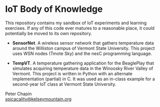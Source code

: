 # IoT Body of Knowledge

This repository contains my sandbox of IoT experiments and learning exercises. If any of this
code ever matures to a reasonable place, it could potentially be moved to its own repository.

+ **SensorNet**. A wireless sensor network that gathers temperature data around the Williston
  campus of Vermont State University. This project uses WSN nodes (Tmote Sky) and the nesC
  programming language.
  
+ **TempVT**. A temperature gathering application for the BeaglePlay that simulates acquiring
  temperature data in the Winoosky River Valley of Vermont. This project is written in Python
  with an alternate implementation (partial) in C. It was used as an in-class example for a
  second-year IoT class at Vermont State University.

Peter Chapin  
spicacality@kelseymountain.org  
